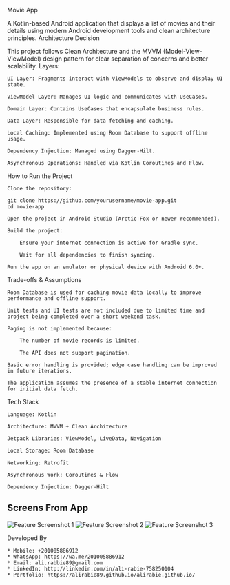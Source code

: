 Movie App

A Kotlin-based Android application that displays a list of movies and their details using modern Android development tools and clean architecture principles.
  Architecture Decision

This project follows Clean Architecture and the MVVM (Model-View-ViewModel) design pattern for clear separation of concerns and better scalability.
Layers:

    UI Layer: Fragments interact with ViewModels to observe and display UI state.

    ViewModel Layer: Manages UI logic and communicates with UseCases.

    Domain Layer: Contains UseCases that encapsulate business rules.

    Data Layer: Responsible for data fetching and caching.

    Local Caching: Implemented using Room Database to support offline usage.

    Dependency Injection: Managed using Dagger-Hilt.

    Asynchronous Operations: Handled via Kotlin Coroutines and Flow.

   How to Run the Project

    Clone the repository:

    git clone https://github.com/yourusername/movie-app.git
    cd movie-app

    Open the project in Android Studio (Arctic Fox or newer recommended).

    Build the project:

        Ensure your internet connection is active for Gradle sync.

        Wait for all dependencies to finish syncing.

    Run the app on an emulator or physical device with Android 6.0+.

   Trade-offs & Assumptions

    Room Database is used for caching movie data locally to improve performance and offline support.

    Unit tests and UI tests are not included due to limited time and project being completed over a short weekend task.

    Paging is not implemented because:

        The number of movie records is limited.

        The API does not support pagination.

    Basic error handling is provided; edge case handling can be improved in future iterations.

    The application assumes the presence of a stable internet connection for initial data fetch.

Tech Stack

    Language: Kotlin

    Architecture: MVVM + Clean Architecture

    Jetpack Libraries: ViewModel, LiveData, Navigation

    Local Storage: Room Database

    Networking: Retrofit

    Asynchronous Work: Coroutines & Flow

    Dependency Injection: Dagger-Hilt

## Screens From App

![Feature Screenshot 1](images/1.jpg)
![Feature Screenshot 2](images/2.jpg)
![Feature Screenshot 3](images/3.jpg)

Developed By

    * Mobile: +201005886912
    * WhatsApp: https://wa.me/201005886912
    * Email: ali.rabbie89@gmail.com
    * LinkedIn: http://linkedin.com/in/ali-rabie-758250104
    * Portfolio: https://alirabie89.github.io/alirabie.github.io/